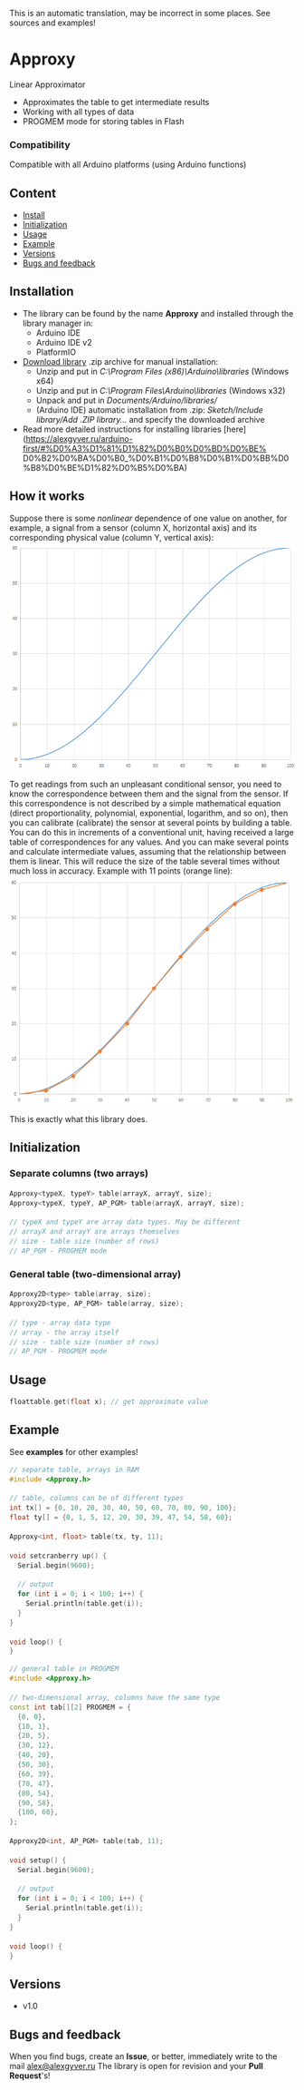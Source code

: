 This is an automatic translation, may be incorrect in some places. See sources and examples!

# Approxy
Linear Approximator
- Approximates the table to get intermediate results
- Working with all types of data
- PROGMEM mode for storing tables in Flash

### Compatibility
Compatible with all Arduino platforms (using Arduino functions)

## Content
- [Install](#install)
- [Initialization](#init)
- [Usage](#usage)
- [Example](#example)
- [Versions](#versions)
- [Bugs and feedback](#feedback)

<a id="install"></a>
## Installation
- The library can be found by the name **Approxy** and installed through the library manager in:
    - Arduino IDE
    - Arduino IDE v2
    - PlatformIO
- [Download library](https://github.com/GyverLibs/Approxy/archive/refs/heads/main.zip) .zip archive for manual installation:
    - Unzip and put in *C:\Program Files (x86)\Arduino\libraries* (Windows x64)
    - Unzip and put in *C:\Program Files\Arduino\libraries* (Windows x32)
    - Unpack and put in *Documents/Arduino/libraries/*
    - (Arduino IDE) automatic installation from .zip: *Sketch/Include library/Add .ZIP library…* and specify the downloaded archive
- Read more detailed instructions for installing libraries [here] (https://alexgyver.ru/arduino-first/#%D0%A3%D1%81%D1%82%D0%B0%D0%BD%D0%BE% D0%B2%D0%BA%D0%B0_%D0%B1%D0%B8%D0%B1%D0%BB%D0%B8%D0%BE%D1%82%D0%B5%D0%BA)

## How it works
Suppose there is some *nonlinear* dependence of one value on another, for example, a signal from a sensor
(column X, horizontal axis) and its corresponding physical value (column Y, vertical axis):
![scheme](/docs/p1.png)

To get readings from such an unpleasant conditional sensor, you need to know the correspondence between them and the signal from the sensor.
If this correspondence is not described by a simple mathematical equation (direct proportionality, polynomial, exponential, logarithm, and so on), then
you can calibrate (calibrate) the sensor at several points by building a table. You can do this in increments of a conventional unit,
having received a large table of correspondences for any values. And you can make several points and calculate intermediate values,
assuming that the relationship between them is linear. This will reduce the size of the table several times without much loss in accuracy. Example with 11 points (orange line):
![scheme](/docs/p2.png)

This is exactly what this library does.

<a id="init"></a>
## Initialization
### Separate columns (two arrays)
```cpp
Approxy<typeX, typeY> table(arrayX, arrayY, size);
Approxy<typeX, typeY, AP_PGM> table(arrayX, arrayY, size);

// typeX and typeY are array data types. May be different
// arrayX and arrayY are arrays themselves
// size - table size (number of rows)
// AP_PGM - PROGMEM mode
```
### General table (two-dimensional array)
```cpp
Approxy2D<type> table(array, size);
Approxy2D<type, AP_PGM> table(array, size);

// type - array data type
// array - the array itself
// size - table size (number of rows)
// AP_PGM - PROGMEM mode
```

<a id="usage"></a>
## Usage
```cpp
floattable.get(float x); // get approximate value
```

<a id="example"></a>
## Example
See **examples** for other examples!
```cpp
// separate table, arrays in RAM
#include <Approxy.h>

// table, columns can be of different types
int tx[] = {0, 10, 20, 30, 40, 50, 60, 70, 80, 90, 100};
float ty[] = {0, 1, 5, 12, 20, 30, 39, 47, 54, 58, 60};

Approxy<int, float> table(tx, ty, 11);

void setcranberry up() {
  Serial.begin(9600);

  // output
  for (int i = 0; i < 100; i++) {
    Serial.println(table.get(i));
  }
}

void loop() {
}
```

```cpp
// general table in PROGMEM
#include <Approxy.h>

// two-dimensional array, columns have the same type
const int tab[][2] PROGMEM = {
  {0, 0},
  {10, 1},
  {20, 5},
  {30, 12},
  {40, 20},
  {50, 30},
  {60, 39},
  {70, 47},
  {80, 54},
  {90, 58},
  {100, 60},
};

Approxy2D<int, AP_PGM> table(tab, 11);

void setup() {
  Serial.begin(9600);

  // output
  for (int i = 0; i < 100; i++) {
    Serial.println(table.get(i));
  }
}

void loop() {
}
```

<a id="versions"></a>
## Versions
- v1.0

<a id="feedback"></a>
## Bugs and feedback
When you find bugs, create an **Issue**, or better, immediately write to the mail [alex@alexgyver.ru](mailto:alex@alexgyver.ru)
The library is open for revision and your **Pull Request**'s!